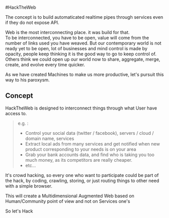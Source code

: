 #HackTheWeb

The concept is to build automaticated realtime pipes through services even if they do not expose API.

Web is the most interconnecting place. it was build for that.  
To be interconnected, you have to be open, value will come from the number of links used you have weaved.
But our contemporary world is not ready yet to be open, lot of businesses and mind control is made by opacity, people keep thinking it is the good way to go to keep control of.  
Others think we could open up our world now to share, aggregate, merge, create, and evolve every time quicker.

As we have created Machines to make us more productive, let's pursuit this way to his paroxysm.

## Concept

HackTheWeb is designed to interconnect things through what User have access to.

> e.g. :  
> * Control your social data (twitter / facebook), servers / cloud / domain name, services 
> * Extract local ads from many services and get notified when new product corresponding to your needs is on your area
> * Grab your bank accounts data, and find who is taking you too much money, as its competitors are really cheaper.
> * etc...

It's crowd hacking, so every one who want to participate could be part of the hack, by coding, crawling, storing, or just routing things to other need with a simple browser.

This will create a Multidimensional Augmented Web based on Human/Community point of view and not on Services one's

So let's Hack





